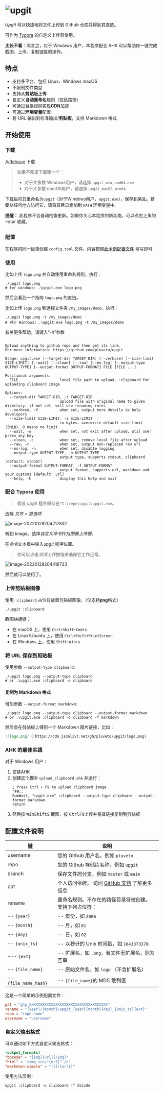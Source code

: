 # ![upgit](https://cdn.jsdelivr.net/gh/pluveto/upgit/logo.png)



*Upgit* 可以快捷地将文件上传到 Github 仓库并得到其直链。

可作为 [Typora](https://support.typora.io/Upload-Image/#image-uploaders) 的自定义上传器使用。

**太长不看**：简言之，对于 Windows 用户，本程序配合 AHK 可以帮助你一键完成截图、上传、复制链接的操作。

## 特点

+ 支持多平台，包括 Linux、Windows macOS
+ 不限制文件类型
+ 支持从**剪贴板上传**
+ 自定义**自动重命名**规则（包括路径）
+ 可通过替换规则实现**CDN**加速
+ 可通过**环境变量**配置
+ 将 URL 输出到标准输出/**剪贴板**，支持 Markdown 格式

## 开始使用

### 下载

从[Release](https://github.com/pluveto/upgit/releases) 下载.

>如果不知道下载哪一个：
>
> + 对于大多数 Windows用户，请选择 `upgit_win_amd64.exe`
> + 对于大多数 macOS用户，请选择 `upgit_macOS_arm64`

下载后将其重命名为`upgit`（对于Windows用户，`upgit.exe`），保存到某处。若要从任何地方访问它，请将其目录添加到 `PATH` 环境变量中。

**提醒：** 此程序不会自动检查更新。如果你关心本程序的新功能，可以点右上角的 ⭐star 收藏。

### 配置

在程序的同一目录创建 `config.toml` 文件，内容按照[此示例配置文件](https://github.com/pluveto/upgit/blob/main/config.sample.zh-CN.toml) 填写即可.

### 使用

比如上传 `logo.png` 并自动使用重命名规则，执行：

```shell
./upgit logo.png
# for windows: .\upgit.exe logo.png
```
然后会看到一个指向  `logo.png` 的直链。



比如上传 `logo.png`  到远程文件夹 `/my_images/demo`，执行：


```shell
./upgit logo.png -t /my_images/demo
# 对于 Windows: .\upgit.exe logo.png -t /my_images/demo
```

有关更多帮助，请键入“-h”参数


```shell

Upload anything to github repo and then get its link.
For more information: https://github.com/pluveto/upgit

Usage: upgit.exe [--target-dir TARGET-DIR] [--verbose] [--size-limit SIZE-LIMIT] [--wait] [--clean] [--raw] [--no-log] [--output-type OUTPUT-TYPE] [--output-format OUTPUT-FORMAT] FILE [FILE ...]

Positional arguments:
  FILE                   local file path to upload. :clipboard for uploading clipboard image

Options:
  --target-dir TARGET-DIR, -t TARGET-DIR
                         upload file with original name to given directory. if not set, will use renaming rules
  --verbose, -V          when set, output more details to help developers
  --size-limit SIZE-LIMIT, -s SIZE-LIMIT
                         in bytes. overwrite default size limit (5MiB). 0 means no limit
  --wait, -w             when set, not exit after upload, util user press any key
  --clean, -c            when set, remove local file after upload
  --raw, -r              when set, output non-replaced raw url
  --no-log, -n           when set, disable logging
  --output-type OUTPUT-TYPE, -o OUTPUT-TYPE
                         output type, supports stdout, clipboard [default: stdout]
  --output-format OUTPUT-FORMAT, -f OUTPUT-FORMAT
                         output format, supports url, markdown and your customs [default: url]
  --help, -h             display this help and exit
```



### 配合 Typora 使用

> 假设 *upgit* 程序保存在`“C:\repo\upgit\upgit.exe`。

选择 *文件 > 首选项*

![image-20220128204217802](https://cdn.jsdelivr.net/gh/pluveto/0images@master/2022/01/upgit_20220128_1643373863.png)

转到 *Image*。选择*自定义命令*作为*图像上传器*。

在*命令*文本框中输入*upgit* 程序位置。

> 你可以点击*测试上传*按钮来确保它工作正常。

![image-20220128204418723](https://cdn.jsdelivr.net/gh/pluveto/0images@master/2022/01/upgit_20220128_1643373868.png)

然后就可以使用了。

### 上传剪贴板图像



使用  `:clipboard`  占位符放置剪贴板图像。（仅支持**png**格式）

```shell
./upgit :clipboard
```

截图快捷键：

- 在 macOS 上，使用 `Ctrl+Shift+Cmd+4`
- 在 Linux/Ubuntu 上，使用 `Ctrl+Shift+PrintScreen`
- 在 Windows 上，使用 `Shift+Win+s`



### 将 URL 保存到剪贴板

使用参数 `--output-type clipboard`:


```shell
./upgit logo.png --output-type clipboard
# or .\upgit.exe :clipboard -o clipboard
```

#### 复制为 Markdown 格式

增加参数 `--output-format markdown`:

```shell
./upgit logo.png --output-type clipboard --output-format markdown
# or .\upgit.exe :clipboard -o clipboard -f markdown
```

然后会在剪贴板上得到一个 Markdown 图片链接，比如：

```md
![logo.png]（!https://cdn.jsdelivr.net/gh/pluveto/upgit/logo.png)
```

### AHK 的最佳实践

对于 Windows 用户：

1. 安装AHK
2. 创建这个脚本 `upload_clipboard.ahk` 并运行：
   ```ahk
   ; Press Ctrl + F9 to upload clipboard image
   ^F9::
   RunWait, "upgit.exe" :clipboard --output-type clipboard --output-format markdown
   return
   ```
3. 然后按 <kbd>Win</kbd><kbd>Shift</kbd><kbd>S</kbd> 截图，按 <kbd>Ctrl</kbd><kbd>F9</kbd>上传并将其链接复制到剪贴板


## 配置文件说明

| 键                   | 说明                                                         |
| --------------------- | ------------------------------------------------------------ |
| username              | 您的 Github 用户名，例如 `pluveto` |
| repo                  | 您的 Github 存储库名称，例如 `upgit` |
| branch                | 保存文件的分支，例如 `master` 或 `main` |
| pat                   | 个人访问令牌。 访问 [GitHub 文档](https://docs.github.com/en/authentication/keeping-your-account-and-data-secure/creating-a-personal-access-token) 了解更多信息 |
| rename                | 重命名规则。不存在的路径目录将被创建。 支持下列占位符： |
| -- `{year}`           | -- 年份，如 `2006`                                       |
| -- `{month}`          | -- 月，如 `01`                                       |
| -- `{day}`            | -- 日，如 `02`                                         |
| -- `{unix_ts}`        | -- 以秒计的 Unix 时间戳，如 `1643373370`. |
| --- `{ext}`           | -- 扩展名，如 `.png`，若文件无扩展名，则为空串 |
| -- `{file_name}`      | -- 原始文件名，如 `logo` （不含扩展名） |
| -- `{file_name_hash}` | -- `{file_name}`的 MD5 散列值               |

这是一个简单的示例配置文件：

```toml
pat = "ghp_XXXXXXXXXXXXXXXXXXXXXXXXXXXXXXXXXXXX"
rename = "{year}/{month}/upgit_{year}{month}{day}_{unix_ts}{ext}"
repo = "repo-name"
username = "username"
```

### 自定义输出格式

可以通过如下方式自定义输出格式：

```toml
[output_formats]
"bbcode" = "[img]{url}[/img]"
"html" = '<img src="{url}" />'
"markdown-simple" = "![]({url})"
```

使用方法示例：

```
upgit :clipboard -o clipboard -f bbcode
```
